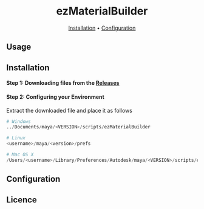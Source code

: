 <div align="center">

# ezMaterialBuilder
[Installation](#installation) •
[Configuration](#configuration)

</div>

## Usage

## Installation
#### Step 1: Downloading files from the [Releases]()

#### Step 2: Configuring your Environment
Extract the downloaded file and place it as follows

```py
# Windows
../Documents/maya/<VERSION>/scripts/ezMaterialBuilder

# Linux
<username>/maya/<version>/prefs

# Mac OS X
/Users/<username>/Library/Preferences/Autodesk/maya/<VERSION>/scripts/ezMaterialBuilder
```

## Configuration

## Licence
